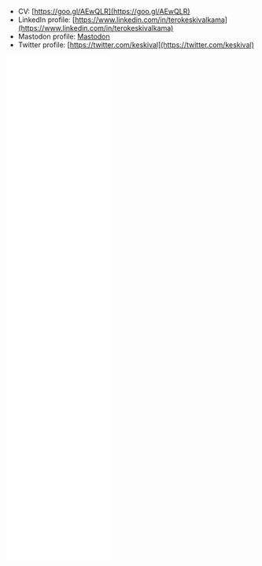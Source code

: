 - CV: [https://goo.gl/AEwQLR](https://goo.gl/AEwQLR)
- LinkedIn profile: [https://www.linkedin.com/in/terokeskivalkama](https://www.linkedin.com/in/terokeskivalkama)
- Mastodon profile: <a rel="me" href="https://geeknews.chat/@terokeskivalkama">Mastodon</a>
- Twitter profile: [https://twitter.com/keskival](https://twitter.com/keskival)

![Metrics](/github-metrics.svg)
